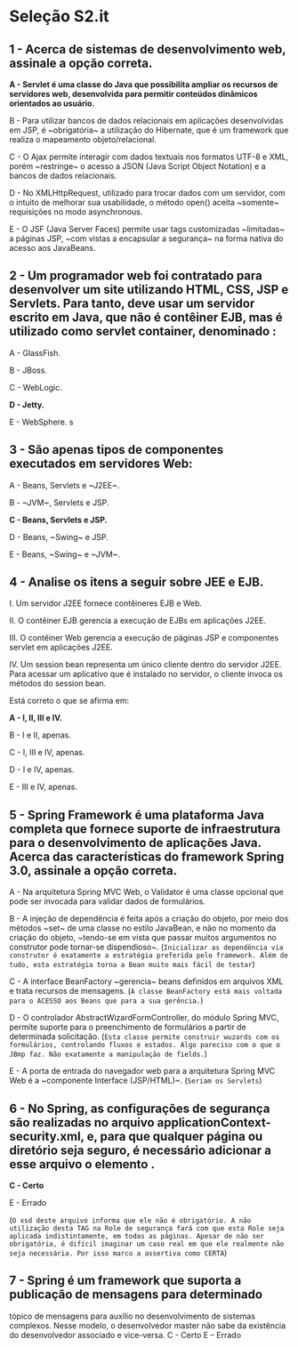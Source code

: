 
# Seleção S2.it

## 1 - Acerca de sistemas de desenvolvimento web, assinale a opção correta.

**A - Servlet é uma classe do Java que possibilita ampliar os recursos de servidores web, desenvolvida para permitir conteúdos dinâmicos orientados ao usuário.**

B - Para utilizar bancos de dados relacionais em aplicações desenvolvidas em JSP, é ~obrigatória~ a utilização do Hibernate, que é um framework que realiza o mapeamento objeto/relacional.

C - O Ajax permite interagir com dados textuais nos formatos UTF-8 e XML, porém ~restringe~ o acesso a JSON (Java Script Object Notation) e a bancos de dados relacionais.

D - No XMLHttpRequest, utilizado para trocar dados com um servidor, com o intuito de melhorar sua usabilidade, o método open() aceita ~somente~ requisições no modo asynchronous.

E - O JSF (Java Server Faces) permite usar tags customizadas ~limitadas~ a páginas JSP, ~com vistas a encapsular a segurança~ na forma nativa do acesso aos JavaBeans.


## 2 - Um programador web foi contratado para desenvolver um site utilizando HTML, CSS, JSP e Servlets. Para tanto, deve usar um servidor escrito em Java, que não é contêiner EJB, mas é utilizado como servlet container, denominado :

A - GlassFish.

B - JBoss. 

C - WebLogic. 

**D - Jetty.**

E - WebSphere. s


## 3 - São apenas tipos de componentes executados em servidores Web:

A - Beans, Servlets e ~J2EE~.

B - ~JVM~, Servlets e JSP.

**C - Beans, Servlets e JSP.**

D - Beans, ~Swing~ e JSP.

E - Beans, ~Swing~ e ~JVM~.

## 4 - Analise os itens a seguir sobre JEE e EJB.

I. Um servidor J2EE fornece contêineres EJB e Web.

II. O contêiner EJB gerencia a execução de EJBs em aplicações J2EE.

III. O contêiner Web gerencia a execução de páginas JSP e componentes servlet em aplicações J2EE.

IV. Um session bean representa um único cliente dentro do servidor J2EE. Para acessar um aplicativo que é instalado no servidor, o cliente invoca os métodos do session bean.

Está correto o que se afirma em:

**A - I, II, III e IV.**

B - I e II, apenas.

C - I, III e IV, apenas.

D - I e IV, apenas.

E - III e IV, apenas.


## 5 - Spring Framework é uma plataforma Java completa que fornece suporte de infraestrutura para o desenvolvimento de aplicações Java. Acerca das características do framework Spring 3.0, assinale a opção correta.

A - Na arquitetura Spring MVC Web, o Validator é uma classe opcional que pode ser invocada para validar dados de formulários.

B - A injeção de dependência é feita após a criação do objeto, por meio dos métodos ~set~ de uma classe no estilo JavaBean, e não no momento da criação do objeto, ~tendo-se em vista que passar muitos argumentos no construtor pode tornar-se dispendioso~. (`Inicializar as dependência via construtor é exatamente a estratégia preferida pelo framework. Além de tudo, esta estratégia torna a Bean muito mais fácil de testar`)

C - A interface BeanFactory ~gerencia~ beans definidos em arquivos XML e trata recursos de mensagens. (`A classe BeanFactory está mais voltada para o ACESSO aos Beans que para a sua gerência.`)

D - O controlador AbstractWizardFormController, do módulo Spring MVC, permite suporte para o preenchimento de formulários a partir de determinada solicitação. (`Esta classe permite construir wuzards com os formulários, controlando fluxos e estados. Algo pareciso com o que o JBmp faz. Não exatamente a manipulação de fields.`)

E - A porta de entrada do navegador web para a arquitetura Spring MVC Web é a ~componente Interface (JSP/HTML)~. (`Seriam os Servlets`)


## 6 - No Spring, as configurações de segurança são realizadas no arquivo applicationContext-security.xml, e, para que qualquer página ou diretório seja seguro, é necessário adicionar a esse arquivo o elemento <intercept-url>. 

**C - Certo**

E - Errado

(`O xsd deste arquivo informa que ele não é obrigatório. A não utilização desta TAG na Role de segurança fará com que esta Role seja aplicada indistintamente, em todas as páginas. Apesar de não ser obrigatória, é difícil imaginar um caso real em que ele realmente não seja necessária. Por isso marco a assertiva como CERTA`)



## 7    - Spring é um framework que suporta a publicação de mensagens para determinado
tópico de mensagens para auxílio no desenvolvimento de sistemas complexos. Nesse
modelo, o desenvolvedor master não sabe da existência do desenvolvedor associado e
vice-versa.
C - Certo
E – Errado